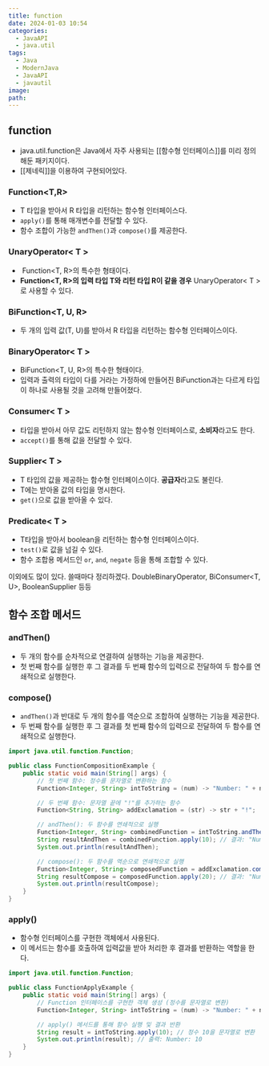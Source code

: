 ```yaml
---
title: function
date: 2024-01-03 10:54
categories:
  - JavaAPI
  - java.util
tags:
  - Java
  - ModernJava
  - JavaAPI
  - javautil
image: 
path:
---
```


## function
+ java.util.function은 Java에서 자주 사용되는 [[함수형 인터페이스]]를 미리 정의해둔 패키지이다.
+ [[제네릭]]을 이용하여 구현되어있다.

### Function<T,R>
+ T 타입을 받아서 R 타입을 리턴하는 함수형 인터페이스다.
+ `apply()`를 통해 매개변수를 전달할 수 있다.
+ 함수 조합이 가능한 `andThen()`과 `compose()`를 제공한다.

### UnaryOperator< T >
+  Function<T, R>의 특수한 형태이다.
+ **Function<T, R>의 입력 타입 T와 리턴 타입 R이 같을 경우** UnaryOperator< T >로 사용할 수 있다.

### BiFunction<T, U, R>
+ 두 개의 입력 값(T, U)를 받아서 R 타입을 리턴하는 함수형 인터페이스이다.

### BinaryOperator< T >
+ BiFunction<T, U, R>의 특수한 형태이다.
+ 입력과 출력의 타입이 다를 거라는 가정하에 만들어진 BiFunction과는 다르게 타입이 하나로 사용될 것을 고려해 만들어졌다.

### Consumer< T >
+ 타입을 받아서 아무 값도 리턴하지 않는 함수형 인터페이스로, **소비자**라고도 한다.
+ `accept()`를 통해 값을 전달할 수 있다.

### Supplier< T >
+ T 타입의 값을 제공하는 함수형 인터페이스이다. **공급자**라고도 불린다.
+ T에는 받아올 값의 타입을 명시한다.
+ `get()`으로 값을 받아올 수 있다.

### Predicate< T >
+ T타입을 받아서 boolean을 리턴하는 함수형 인터페이스이다.
+ `test()`로 값을 넘길 수 있다.
+ 함수 조합용 메서드인 `or`, `and`, `negate` 등을 통해 조합할 수 있다.


이외에도 많이 있다. 쓸때마다 정리하겠다.
DoubleBinaryOperator, BiConsumer<T, U>, BooleanSupplier 등등

## 함수 조합 메서드
### andThen()
+ 두 개의 함수를 순차적으로 연결하여 실행하는 기능을 제공한다.
+ 첫 번째 함수를 실행한 후 그 결과를 두 번째 함수의 입력으로 전달하여 두 함수를 연쇄적으로 실행한다.

### compose()
+ `andThen()`과 반대로 두 개의 함수를 역순으로 조합하여 실행하는 기능을 제공한다.
+ 두 번째 함수를 실행한 후 그 결과를 첫 번째 함수의 입력으로 전달하여 두 함수를 연쇄적으로 실행한다.

```java
import java.util.function.Function;

public class FunctionCompositionExample {
    public static void main(String[] args) {
        // 첫 번째 함수: 정수를 문자열로 변환하는 함수
        Function<Integer, String> intToString = (num) -> "Number: " + num;

        // 두 번째 함수: 문자열 끝에 "!"를 추가하는 함수
        Function<String, String> addExclamation = (str) -> str + "!";

        // andThen(): 두 함수를 연쇄적으로 실행
        Function<Integer, String> combinedFunction = intToString.andThen(addExclamation);
        String resultAndThen = combinedFunction.apply(10); // 결과: "Number: 10!"
        System.out.println(resultAndThen);

        // compose(): 두 함수를 역순으로 연쇄적으로 실행
        Function<Integer, String> composedFunction = addExclamation.compose(intToString);
        String resultCompose = composedFunction.apply(20); // 결과: "Number: 20!"
        System.out.println(resultCompose);
    }
}

```
### apply()
+ 함수형 인터페이스를 구현한 객체에서 사용된다. 
+ 이 메서드는 함수를 호출하여 입력값을 받아 처리한 후 결과를 반환하는 역할을 한다.

```java
import java.util.function.Function;

public class FunctionApplyExample {
    public static void main(String[] args) {
        // Function 인터페이스를 구현한 객체 생성 (정수를 문자열로 변환)
        Function<Integer, String> intToString = (num) -> "Number: " + num;

        // apply() 메서드를 통해 함수 실행 및 결과 반환
        String result = intToString.apply(10); // 정수 10을 문자열로 변환
        System.out.println(result); // 출력: Number: 10
    }
}

```
